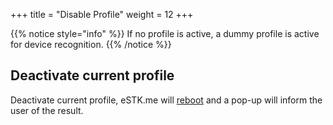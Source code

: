 +++
title = "Disable Profile"
weight = 12
+++

{{% notice style="info" %}}
If no profile is active, a dummy profile is active for device recognition.
{{% /notice %}}

## Deactivate current profile

Deactivate current profile, eSTK.me will [reboot](/stk/tools/reboot) and a pop-up will inform the user of the result.
